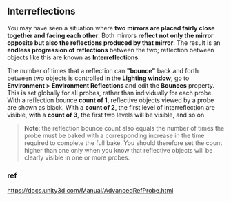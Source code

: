 ## Interreflections
You may have seen a situation where **two mirrors are placed fairly close together and facing each other**. Both mirrors **reflect not only the mirror opposite but also the reflections produced by that mirror**. The result is an **endless progression of reflections** between the two; reflection between objects like this are known as **Interreflections**.

The number of times that a reflection can **"bounce"** back and forth between two objects is controlled in the 
**Lighting window**; go to **Environment > Environment Reflections** and edit the **Bounces** property. 
This is set globally for all probes, rather than individually for each probe. With a reflection bounce **count of 1**, 
reflective objects viewed by a probe are shown as black. With a **count of 2**, the first level of interreflection 
are visible, with a **count of 3**, the first two levels will be visible, and so on.
 
 
> **Note**: the reflection bounce count also equals the number of times the probe must be baked with a corresponding increase in the time required to complete the full bake. You should therefore set the count higher than one only when you know that reflective objects will be clearly visible in one or more probes.




### ref

https://docs.unity3d.com/Manual/AdvancedRefProbe.html


